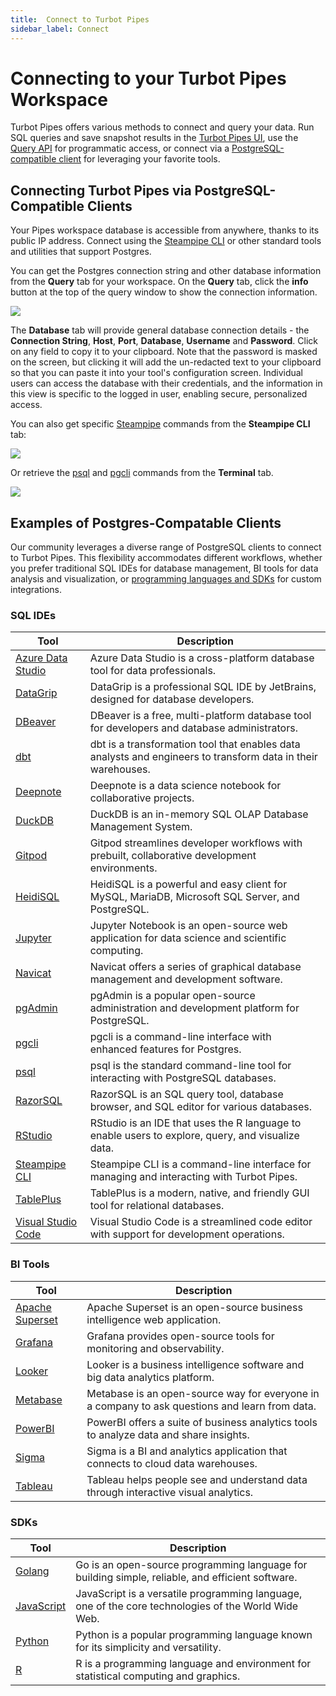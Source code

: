 ```yaml
---
title:  Connect to Turbot Pipes
sidebar_label: Connect
---
```


# Connecting to your Turbot Pipes Workspace

Turbot Pipes offers various methods to connect and query your data. Run SQL queries and save snapshot results in the [Turbot Pipes UI](/pipes/docs/queries), use the [Query API](/pipes/docs/develop/query-api) for programmatic access, or connect via a [PostgreSQL-compatible client](/pipes/docs/integrations) for leveraging your favorite tools.

## Connecting Turbot Pipes via PostgreSQL-Compatible Clients

Your Pipes workspace database is accessible from anywhere, thanks to its public IP address. Connect using the [Steampipe CLI](/pipes/docs/connect/cli) or other standard tools and utilities that support Postgres.

You can get the Postgres connection string and other database information from the **Query** tab for your workspace.  On the **Query** tab, click the **info** button at the top of the query window to show the connection information. 

![](/images/docs/pipes/query-info-connect.png)

The **Database** tab will provide general database connection details - the **Connection String**, **Host**, **Port**, **Database**, **Username** and **Password**.  Click on any field to copy it to your clipboard.  Note that the password is masked on the screen, but clicking it will add the un-redacted text to your clipboard so that you can paste it into your tool's configuration screen.  Individual users can access the database with their credentials, and the information in this view is specific to the logged in user, enabling secure, personalized access.

You can also get specific [Steampipe](https://steampipe.io/) commands from the **Steampipe CLI** tab:

![](/images/docs/pipes/query-info-connect-steampipe.png)

Or retrieve the [psql](/pipes/docs/connect/psql) and [pgcli](/pipes/docs/connect/pgcli) commands from the **Terminal** tab.

![](/images/docs/pipes/query-info-connect-terminal.png)




## Examples of Postgres-Compatable Clients
Our community leverages a diverse range of PostgreSQL clients to connect to Turbot Pipes. This flexibility accommodates different workflows, whether you prefer traditional SQL IDEs for database management, BI tools for data analysis and visualization, or [programming languages and SDKs](https://turbot.com/pipes/blog/2024/01/turbot-pipes-as-software-component) for custom integrations.

### SQL IDEs

| Tool | Description |
|------|-------------|
| [Azure Data Studio](https://turbot.com/pipes/docs/connect/azuredatastudio) | Azure Data Studio is a cross-platform database tool for data professionals. |
| [DataGrip](https://turbot.com/pipes/docs/connect/datagrip) | DataGrip is a professional SQL IDE by JetBrains, designed for database developers. |
| [DBeaver](https://turbot.com/pipes/docs/connect/dbeaver) | DBeaver is a free, multi-platform database tool for developers and database administrators. |
| [dbt](https://turbot.com/pipes/docs/connect/dbt) | dbt is a transformation tool that enables data analysts and engineers to transform data in their warehouses. |
| [Deepnote](https://turbot.com/pipes/docs/connect/deepnote) | Deepnote is a data science notebook for collaborative projects. |
| [DuckDB](https://turbot.com/pipes/docs/connect/duckdb) | DuckDB is an in-memory SQL OLAP Database Management System. |
| [Gitpod](https://turbot.com/pipes/docs/connect/gitpod) | Gitpod streamlines developer workflows with prebuilt, collaborative development environments. |
| [HeidiSQL](https://turbot.com/pipes/docs/connect/heidisql) | HeidiSQL is a powerful and easy client for MySQL, MariaDB, Microsoft SQL Server, and PostgreSQL. |
| [Jupyter](https://turbot.com/pipes/docs/connect/jupyter) | Jupyter Notebook is an open-source web application for data science and scientific computing. |
| [Navicat](https://turbot.com/pipes/docs/connect/navicat) | Navicat offers a series of graphical database management and development software. |
| [pgAdmin](https://turbot.com/pipes/docs/connect/pgadmin) | pgAdmin is a popular open-source administration and development platform for PostgreSQL. |
| [pgcli](https://turbot.com/pipes/docs/connect/pgcli) | pgcli is a command-line interface with enhanced features for Postgres. |
| [psql](https://turbot.com/pipes/docs/connect/psql) | psql is the standard command-line tool for interacting with PostgreSQL databases. |
| [RazorSQL](https://turbot.com/pipes/docs/connect/razorsql) | RazorSQL is an SQL query tool, database browser, and SQL editor for various databases. |
| [RStudio](https://turbot.com/pipes/docs/connect/rstudio) | RStudio is an IDE that uses the R language to enable users to explore, query, and visualize data. |
| [Steampipe CLI](https://turbot.com/pipes/docs/connect/cli)| Steampipe CLI is a command-line interface for managing and interacting with Turbot Pipes. |
| [TablePlus](https://turbot.com/pipes/docs/connect/tableplus) | TablePlus is a modern, native, and friendly GUI tool for relational databases. |
| [Visual Studio Code](https://turbot.com/pipes/docs/connect/vscode) | Visual Studio Code is a streamlined code editor with support for development operations. |

### BI Tools

| Tool | Description |
|------|-------------|
| [Apache Superset](https://turbot.com/pipes/docs/connect/apachesuperset) | Apache Superset is an open-source business intelligence web application. |
| [Grafana](https://turbot.com/pipes/docs/connect/grafana) | Grafana provides open-source tools for monitoring and observability. |
| [Looker](https://turbot.com/pipes/docs/connect/looker) | Looker is a business intelligence software and big data analytics platform. |
| [Metabase](https://turbot.com/pipes/docs/connect/metabase) | Metabase is an open-source way for everyone in a company to ask questions and learn from data. |
| [PowerBI](https://turbot.com/pipes/docs/connect/powerbi) | PowerBI offers a suite of business analytics tools to analyze data and share insights. |
| [Sigma](https://turbot.com/pipes/docs/connect/sigma) | Sigma is a BI and analytics application that connects to cloud data warehouses. |
| [Tableau](https://turbot.com/pipes/docs/connect/tableau) | Tableau helps people see and understand data through interactive visual analytics. |

### SDKs

| Tool | Description |
|------|-------------|
| [Golang](https://turbot.com/pipes/docs/connect/golang) | Go is an open-source programming language for building simple, reliable, and efficient software. |
| [JavaScript](https://turbot.com/pipes/docs/connect/javascript) | JavaScript is a versatile programming language, one of the core technologies of the World Wide Web. |
| [Python](https://turbot.com/pipes/docs/connect/python) | Python is a popular programming language known for its simplicity and versatility. |
| [R](https://turbot.com/pipes/docs/connect/r) | R is a programming language and environment for statistical computing and graphics. |

